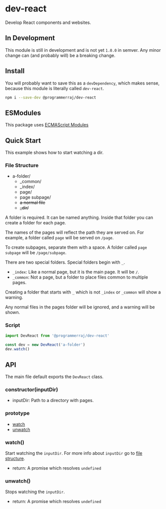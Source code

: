 # dev-react
Develop React components and websites.

## In Development
This module is still in development and is not yet `1.0.0` in semver. Any minor change can (and probably will) be a breaking change.

## Install
You will probably want to save this as a `devDependency`, which makes sense, because this module is literally called *`dev`*`-react`.
```bash
npm i --save-dev @programmerraj/dev-react
```

## ESModules
This package uses [ECMAScript Modules](https://nodejs.org/api/esm.html)

## Quick Start
This example shows how to start watching a dir.

### File Structure
- a-folder/
  - _common/
  - _index/
  - page/
  - page subpage/
  - ~~a normal file~~
  - ~~_dir/~~

A folder is required. It can be named anything. Inside that folder you can create a folder for each page. 

The names of the pages will reflect the path they are served on. For example, a folder called `page` will be served on `/page`. 

To create subpages, separate them with a space. A folder called `page subpage` will be `/page/subpage`.

There are two special folders. Special folders begin with `_`. 
- `_index`: Like a normal page, but it is the main page. It will be `/`.
- `_common`: Not a page, but a folder to place files common to multiple pages.

Creating a folder that starts with `_` which is not `_index` or `_common` will show a warning.

Any normal files in the pages folder will be ignored, and a warning will be shown.

### Script
```javascript
import DevReact from '@programmerraj/dev-react'

const dev = new DevReact('a-folder')
dev.watch()
```

## API
The main file default exports the `DevReact` class.

### constructor(inputDir)
- inputDir: Path to a directory with pages.
### prototype
- [watch](#watch)
- [unwatch](#unwatch)
### watch()
Start watching the `inputDir`. For more info about `inputDir` go to [file structure](#File-Structure).
- return: A promise which resolves `undefined`
### unwatch()
Stops watching the `inputDir`.
- return: A promise which resolves `undefined`
